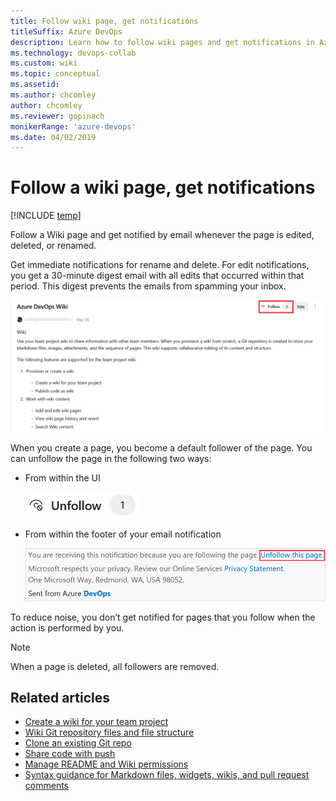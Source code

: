 ```yaml
---
title: Follow wiki page, get notifications 
titleSuffix: Azure DevOps 
description: Learn how to follow wiki pages and get notifications in Azure DevOps 
ms.technology: devops-collab
ms.custom: wiki
ms.topic: conceptual
ms.assetid:
ms.author: chcomley
author: chcomley
ms.reviewer: gopinach
monikerRange: 'azure-devops'
ms.date: 04/02/2019  
---
```


# Follow a wiki page, get notifications

[!INCLUDE [temp](../../includes/version-vsts-only.md)]

Follow a Wiki page and get notified by email whenever the page is edited, deleted, or renamed.

Get immediate notifications for rename and delete. For edit notifications, you get a 30-minute digest email with all edits that occurred within that period. This digest prevents the emails from spamming your inbox.

   ![follow-wiki-page.png](media/wiki/follow-wiki-page.png)

When you create a page, you become a default follower of the page. You can unfollow the page in the following two ways:

* From within the UI

   ![Select the unfollow button](media/wiki/unfollow-button.png)

* From within the footer of your email notification

   ![Unfollow wiki page from your email notification](media/wiki/unfollow-wiki-page.png)

To reduce noise, you don’t get notified for pages that you follow when the action is performed by you.

> [!NOTE]
> When a page is deleted, all followers are removed.

## Related articles

- [Create a wiki for your team project](wiki-create-repo.md)
- [Wiki Git repository files and file structure](wiki-file-structure.md)
- [Clone an existing Git repo](../../repos/git/clone.md)
- [Share code with push](../../repos/git/pushing.md)
- [Manage README and Wiki permissions](manage-readme-wiki-permissions.md)
- [Syntax guidance for Markdown files, widgets, wikis, and pull request comments](../../reference/markdown-guidance.md)

